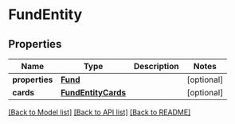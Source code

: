 # FundEntity

## Properties
Name | Type | Description | Notes
------------ | ------------- | ------------- | -------------
**properties** | [**Fund**](Fund.md) |  | [optional] 
**cards** | [**FundEntityCards**](FundEntityCards.md) |  | [optional] 

[[Back to Model list]](../README.md#documentation-for-models) [[Back to API list]](../README.md#documentation-for-api-endpoints) [[Back to README]](../README.md)

